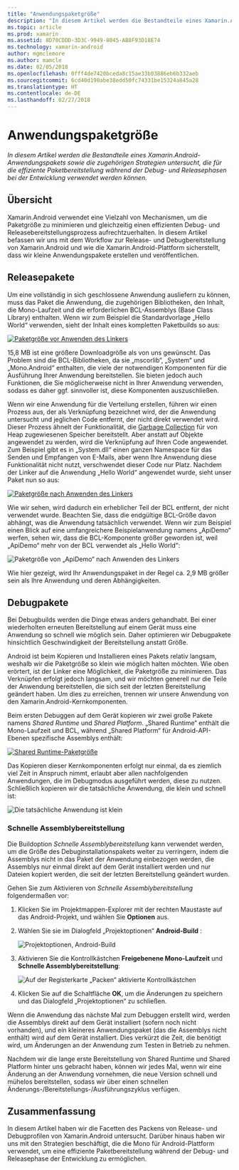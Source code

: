 ```yaml
---
title: "Anwendungspaketgröße"
description: "In diesem Artikel werden die Bestandteile eines Xamarin.Android-Anwendungspakets sowie die zugehörigen Strategien untersucht, die für die effiziente Paketbereitstellung während der Debug- und Releasephasen bei der Entwicklung verwendet werden können."
ms.topic: article
ms.prod: xamarin
ms.assetid: 8D70CDDD-3D3C-9949-8045-AB8F93D18E74
ms.technology: xamarin-android
author: mgmclemore
ms.author: mamcle
ms.date: 02/05/2018
ms.openlocfilehash: 0fff4de7420bceda8c15ae33b03886eb6b332aeb
ms.sourcegitcommit: 6cd40d190abe38edd50fc74331be15324a845a28
ms.translationtype: HT
ms.contentlocale: de-DE
ms.lasthandoff: 02/27/2018
---
```

# <a name="application-package-size"></a>Anwendungspaketgröße

_In diesem Artikel werden die Bestandteile eines Xamarin.Android-Anwendungspakets sowie die zugehörigen Strategien untersucht, die für die effiziente Paketbereitstellung während der Debug- und Releasephasen bei der Entwicklung verwendet werden können._


## <a name="overview"></a>Übersicht

Xamarin.Android verwendet eine Vielzahl von Mechanismen, um die Paketgröße zu minimieren und gleichzeitig einen effizienten Debug- und Releasebereitstellungsprozess aufrechtzuerhalten. In diesem Artikel befassen wir uns mit dem Workflow zur Release- und Debugbereitstellung von Xamarin.Android und wie die Xamarin.Android-Plattform sicherstellt, dass wir kleine Anwendungspakete erstellen und veröffentlichen.


## <a name="release-packages"></a>Releasepakete

Um eine vollständig in sich geschlossene Anwendung ausliefern zu können, muss das Paket die Anwendung, die zugehörigen Bibliotheken, den Inhalt, die Mono-Laufzeit und die erforderlichen BCL-Assemblys (Base Class Library) enthalten. Wenn wir zum Beispiel die Standardvorlage „Hello World“ verwenden, sieht der Inhalt eines kompletten Paketbuilds so aus:

[ ![Paketgröße vor Anwenden des Linkers](app-package-size-images/hello-world-package-size-before-linker.png)](app-package-size-images/hello-world-package-size-before-linker.png)

15,8 MB ist eine größere Downloadgröße als von uns gewünscht. Das Problem sind die BCL-Bibliotheken, da sie „mscorlib“, „System“ und „Mono.Android“ enthalten, die viele der notwendigen Komponenten für die Ausführung Ihrer Anwendung bereitstellen. Sie bieten jedoch auch Funktionen, die Sie möglicherweise nicht in Ihrer Anwendung verwenden, sodass es daher ggf. sinnvoller ist, diese Komponenten auszuschließen.

Wenn wir eine Anwendung für die Verteilung erstellen, führen wir einen Prozess aus, der als Verknüpfung bezeichnet wird, der die Anwendung untersucht und jeglichen Code entfernt, der nicht direkt verwendet wird. Dieser Prozess ähnelt der Funktionalität, die [Garbage Collection](~/android/internals/garbage-collection.md) für von Heap zugewiesenen Speicher bereitstellt. Aber anstatt auf Objekte angewendet zu werden, wird die Verknüpfung auf Ihren Code angewendet. Zum Beispiel gibt es in „System.dll“ einen ganzen Namespace für das Senden und Empfangen von E-Mails, aber wenn Ihre Anwendung diese Funktionalität nicht nutzt, verschwendet dieser Code nur Platz. Nachdem der Linker auf die Anwendung „Hello World“ angewendet wurde, sieht unser Paket nun so aus:

[ ![Paketgröße nach Anwenden des Linkers](app-package-size-images/hello-world-package-size-after-linker.png)](app-package-size-images/hello-world-package-size-after-linker.png)

Wie wir sehen, wird dadurch ein erheblicher Teil der BCL entfernt, der nicht verwendet wurde. Beachten Sie, dass die endgültige BCL-Größe davon abhängt, was die Anwendung tatsächlich verwendet. Wenn wir zum Beispiel einen Blick auf eine umfangreichere Beispielanwendung namens „ApiDemo“ werfen, sehen wir, dass die BCL-Komponente größer geworden ist, weil „ApiDemo“ mehr von der BCL verwendet als „Hello World“:

![Paketgröße von „ApiDemo“ nach Anwenden des Linkers](app-package-size-images/api-demo-package-size-after-linker.png)

Wie hier gezeigt, wird Ihr Anwendungspaket in der Regel ca. 2,9 MB größer sein als Ihre Anwendung und deren Abhängigkeiten.


## <a name="debug-packages"></a>Debugpakete

Bei Debugbuilds werden die Dinge etwas anders gehandhabt. Bei einer wiederholten erneuten Bereitstellung auf einem Gerät muss eine Anwendung so schnell wie möglich sein. Daher optimieren wir Debugpakete hinsichtlich Geschwindigkeit der Bereitstellung anstatt Größe.

Android ist beim Kopieren und Installieren eines Pakets relativ langsam, weshalb wir die Paketgröße so klein wie möglich halten möchten. Wie oben erörtert, ist der Linker eine Möglichkeit, die Paketgröße zu minimieren. Das Verknüpfen erfolgt jedoch langsam, und wir möchten generell nur die Teile der Anwendung bereitstellen, die sich seit der letzten Bereitstellung geändert haben. Um dies zu erreichen, trennen wir unsere Anwendung von den Xamarin.Android-Kernkomponenten.

Beim ersten Debuggen auf dem Gerät kopieren wir zwei große Pakete namens *Shared Runtime* und *Shared Platform*. „Shared Runtime“ enthält die Mono-Laufzeit und BCL, während „Shared Platform“ für Android-API-Ebenen spezifische Assemblys enthält:

[ ![Shared Runtime-Paketgröße](app-package-size-images/shared-runtime-package-size.png)](app-package-size-images/shared-runtime-package-size.png)

Das Kopieren dieser Kernkomponenten erfolgt nur einmal, da es ziemlich viel Zeit in Anspruch nimmt, erlaubt aber allen nachfolgenden Anwendungen, die im Debugmodus ausgeführt werden, diese zu nutzen. Schließlich kopieren wir die tatsächliche Anwendung, die klein und schnell ist:

![Die tatsächliche Anwendung ist klein](app-package-size-images/hello-world-debug-application-no-link.png)

### <a name="fast-assembly-deployment"></a>Schnelle Assemblybereitstellung

Die Buildoption *Schnelle Assemblybereitstellung* kann verwendet werden, um die Größe des Debuginstallationspakets weiter zu verringern, indem die Assemblys nicht in das Paket der Anwendung einbezogen werden, die Assemblys nur einmal direkt auf dem Gerät installiert werden und nur Dateien kopiert werden, die seit der letzten Bereitstellung geändert wurden.

Gehen Sie zum Aktivieren von *Schnelle Assemblybereitstellung* folgendermaßen vor:

1.  Klicken Sie im Projektmappen-Explorer mit der rechten Maustaste auf das Android-Projekt, und wählen Sie **Optionen** aus.

2.  Wählen Sie sie im Dialogfeld „Projektoptionen“ **Android-Build** :  

    ![Projektoptionen, Android-Build](app-package-size-images/fastdev0.png)

3.  Aktivieren Sie die Kontrollkästchen **Freigebenene Mono-Laufzeit** und **Schnelle Assemblybereitstellung**:  

    ![Auf der Registerkarte „Packen“ aktivierte Kontrollkästchen](app-package-size-images/fastdev.png)

4.  Klicken Sie auf die Schaltfläche **OK**, um die Änderungen zu speichern und das Dialogfeld „Projektoptionen“ zu schließen.


Wenn die Anwendung das nächste Mal zum Debuggen erstellt wird, werden die Assemblys direkt auf dem Gerät installiert (sofern noch nicht vorhanden), und ein kleineres Anwendungspaket (das die Assemblys nicht enthält) wird auf dem Gerät installiert. Dies verkürzt die Zeit, die benötigt wird, um Änderungen an der Anwendung zum Testen in Betrieb zu nehmen.

Nachdem wir die lange erste Bereitstellung von Shared Runtime und Shared Platform hinter uns gebracht haben, können wir jedes Mal, wenn wir eine Änderung an der Anwendung vornehmen, die neue Version schnell und mühelos bereitstellen, sodass wir über einen schnellen Änderungs-/Bereitstellungs-/Ausführungszyklus verfügen.


## <a name="summary"></a>Zusammenfassung

In diesem Artikel haben wir die Facetten des Packens von Release- und Debugprofilen von Xamarin.Android untersucht. Darüber hinaus haben wir uns mit den Strategien beschäftigt, die die Mono für Android-Plattform verwendet, um eine effiziente Paketbereitstellung während der Debug- und Releasephase der Entwicklung zu ermöglichen.
